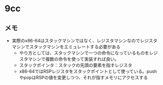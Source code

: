 # 9cc

## メモ
- 実際のx86-64はスタックマシンではなく、レジスタマシンなのでレジスタマシンでスタックマシンをエミュレートする必要がある
    - やり方としては、スタックマシンで一つの命令になっているものをレジスタマシンで複数の命令を使って実装すれば良い。
    - スタックポインタ：スタックの先頭の要素を指すレジスタ
    - x86-64ではRSPレジスタをスタックポイントとして使っている。pushやpopはRSPの値を変更しつつ、それが指すメモリにアクセスする